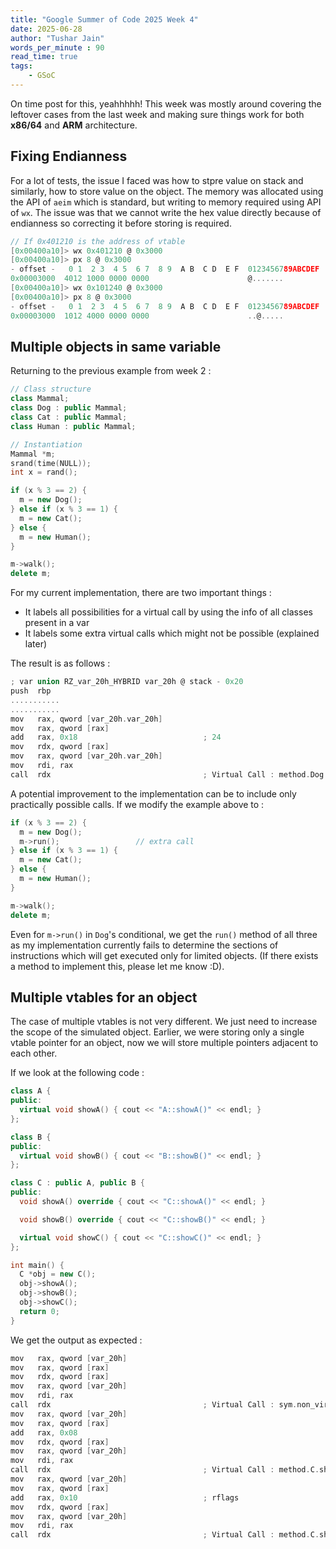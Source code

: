 ```yaml
---
title: "Google Summer of Code 2025 Week 4"
date: 2025-06-28
author: "Tushar Jain"
words_per_minute : 90
read_time: true
tags:
    - GSoC
---
```


On time post for this, yeahhhhh! This week was mostly around covering the leftover cases from the last week and making sure
things work for both **x86/64** and **ARM** architecture.

## Fixing Endianness

For a lot of tests, the issue I faced was how to stpre value on stack and similarly, how to store value on the object.
The memory was allocated using the API of `aeim` which is standard, but writing to memory required using API of `wx`.
The issue was that we cannot write the hex value directly because of endianness so correcting it before storing is required.

```c
// If 0x401210 is the address of vtable
[0x00400a10]> wx 0x401210 @ 0x3000
[0x00400a10]> px 8 @ 0x3000
- offset -   0 1  2 3  4 5  6 7  8 9  A B  C D  E F  0123456789ABCDEF
0x00003000  4012 1000 0000 0000                      @.......           // INCORRECT while accessing
[0x00400a10]> wx 0x101240 @ 0x3000
[0x00400a10]> px 8 @ 0x3000
- offset -   0 1  2 3  4 5  6 7  8 9  A B  C D  E F  0123456789ABCDEF
0x00003000  1012 4000 0000 0000                      ..@.....           // CORRECT while accessing
```

## Multiple objects in same variable

Returning to the previous example from week 2 :
```c++
// Class structure
class Mammal;
class Dog : public Mammal;
class Cat : public Mammal;
class Human : public Mammal;

// Instantiation
Mammal *m;
srand(time(NULL));
int x = rand();

if (x % 3 == 2) {
  m = new Dog();
} else if (x % 3 == 1) {
  m = new Cat();
} else {
  m = new Human();
}

m->walk();
delete m;
```

For my current implementation, there are two important things :
- It labels all possibilities for a virtual call by using the info of all classes present in a var
- It labels some extra virtual calls which might not be possible (explained later)

The result is as follows :
```c
; var union RZ_var_20h_HYBRID var_20h @ stack - 0x20
push  rbp
...........
...........
mov   rax, qword [var_20h.var_20h]
mov   rax, qword [rax]
add   rax, 0x18                            ; 24
mov   rdx, qword [rax]
mov   rax, qword [var_20h.var_20h]
mov   rdi, rax
call  rdx                                  ; Virtual Call : method.Dog.walk / method.Cat.walk / method.Human.walk
```

A potential improvement to the implementation can be to include only practically possible calls.
If we modify the example above to :
```c++
if (x % 3 == 2) {
  m = new Dog();
  m->run();                 // extra call
} else if (x % 3 == 1) {
  m = new Cat();
} else {
  m = new Human();
}

m->walk();
delete m;
```

Even for `m->run()` in `Dog`'s conditional, we get the `run()` method of all three as my implementation currently fails
to determine the sections of instructions which will get executed only for limited objects. (If there exists a method
to implement this, please let me know :D).

## Multiple vtables for an object

The case of multiple vtables is not very different. We just need to increase the scope of the simulated object.
Earlier, we were storing only a single vtable pointer for an object, now we will store multiple pointers adjacent to
each other.

If we look at the following code :
```c++
class A {
public:
  virtual void showA() { cout << "A::showA()" << endl; }
};

class B {
public:
  virtual void showB() { cout << "B::showB()" << endl; }
};

class C : public A, public B {
public:
  void showA() override { cout << "C::showA()" << endl; }

  void showB() override { cout << "C::showB()" << endl; }

  virtual void showC() { cout << "C::showC()" << endl; }
};

int main() {
  C *obj = new C();
  obj->showA();
  obj->showB();
  obj->showC();
  return 0;
}
```

We get the output as expected :
```c
mov   rax, qword [var_20h]
mov   rax, qword [rax]
mov   rdx, qword [rax]
mov   rax, qword [var_20h]
mov   rdi, rax
call  rdx                                  ; Virtual Call : sym.non_virtual_thunk_to_C::showB / method.C.showA
mov   rax, qword [var_20h]
mov   rax, qword [rax]
add   rax, 0x08
mov   rdx, qword [rax]
mov   rax, qword [var_20h]
mov   rdi, rax
call  rdx                                  ; Virtual Call : method.C.showB
mov   rax, qword [var_20h]
mov   rax, qword [rax]
add   rax, 0x10                            ; rflags
mov   rdx, qword [rax]
mov   rax, qword [var_20h]
mov   rdi, rax
call  rdx                                  ; Virtual Call : method.C.showC
```